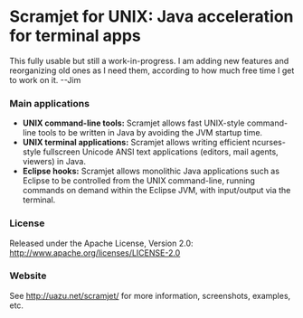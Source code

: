 Scramjet for UNIX: Java acceleration for terminal apps
======================================================

This fully usable but still a work-in-progress.  I am adding new features and reorganizing old ones as I need them, according to how much free time I get to work on it.  --Jim

### Main applications

* __UNIX command-line tools:__ Scramjet allows fast UNIX-style command-line tools to be written in Java by avoiding the JVM startup time.
* __UNIX terminal applications:__ Scramjet allows writing efficient ncurses-style fullscreen Unicode ANSI text applications (editors, mail agents, viewers) in Java.
* __Eclipse hooks:__ Scramjet allows monolithic Java applications such as Eclipse to be controlled from the UNIX command-line, running commands on demand within the Eclipse JVM, with input/output via the terminal.

### License

Released under the Apache License, Version 2.0: http://www.apache.org/licenses/LICENSE-2.0

### Website

See http://uazu.net/scramjet/ for more information, screenshots, examples, etc.


